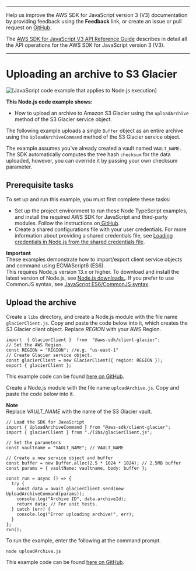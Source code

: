 --------

Help us improve the AWS SDK for JavaScript version 3 \(V3\) documentation by providing feedback using the **Feedback** link, or create an issue or pull request on [GitHub](https://github.com/awsdocs/aws-sdk-for-javascript-v3)\.

 The [AWS SDK for JavaScript V3 API Reference Guide](https://docs.aws.amazon.com/AWSJavaScriptSDK/v3/latest/index.html) describes in detail all the API operations for the AWS SDK for JavaScript version 3 \(V3\)\.

--------

# Uploading an archive to S3 Glacier<a name="glacier-example-uploadarchive"></a>

![\[JavaScript code example that applies to Node.js execution\]](http://docs.aws.amazon.com/sdk-for-javascript/v3/developer-guide/images/nodeicon.png)

**This Node\.js code example shows:**
+ How to upload an archive to Amazon S3 Glacier using the `uploadArchive` method of the S3 Glacier service object\.

The following example uploads a single `Buffer` object as an entire archive using the `UploadArchiveCommand` method of the S3 Glacier service object\.

The example assumes you've already created a vault named `VAULT_NAME`\. The SDK automatically computes the tree hash `checksum` for the data uploaded, however, you can override it by passing your own checksum parameter\.

## Prerequisite tasks<a name="glacier-example-uploadarchive-prerequisites"></a>

To set up and run this example, you must first complete these tasks:
+ Set up the project environment to run these Node TypeScript examples, and install the required AWS SDK for JavaScript and third\-party modules\. Follow the instructions on[ GitHub](https://github.com/awsdocs/aws-doc-sdk-examples/tree/master/javascriptv3/example_code/glacier/README.md)\.
+ Create a shared configurations file with your user credentials\. For more information about providing a shared credentials file, see [Loading credentials in Node\.js from the shared credentials file](loading-node-credentials-shared.md)\.

**Important**  
These examples demonstrate how to import/export client service objects and command using ECMAScript6 \(ES6\)\.  
This requires Node\.js version 13\.x or higher\. To download and install the latest version of Node\.js, see [Node\.js downloads\.](https://nodejs.org/en/download)\.
If you prefer to use CommonJS syntax, see [JavaScript ES6/CommonJS syntax](sdk-example-javascript-syntax.md)\.

## Upload the archive<a name="glacier-example-uploadarchive-code"></a>

Create a `libs` directory, and create a Node\.js module with the file name `glacierClient.js`\. Copy and paste the code below into it, which creates the S3 Glacier client object\. Replace *REGION* with your AWS Region\.

```
import  { GlacierClient }  from  "@aws-sdk/client-glacier";
// Set the AWS Region.
const REGION = "REGION"; //e.g. "us-east-1"
// Create Glacier service object.
const glacierClient = new GlacierClient({ region: REGION });
export { glacierClient };
```

This example code can be found [here on GitHub](https://github.com/awsdocs/aws-doc-sdk-examples/blob/master/javascriptv3/example_code/ses/src/libs/glacierClient.js)\.

Create a Node\.js module with the file name `uploadArchive.js`\. Copy and paste the code below into it\.

**Note**  
Replace *VAULT\_NAME* with the name of the S3 Glacier vault\.

```
// Load the SDK for JavaScript
import { UploadArchiveCommand } from "@aws-sdk/client-glacier";
import { glacierClient } from "./libs/glacierClient.js";

// Set the parameters
const vaultname = "VAULT_NAME"; // VAULT_NAME

// Create a new service object and buffer
const buffer = new Buffer.alloc(2.5 * 1024 * 1024); // 2.5MB buffer
const params = { vaultName: vaultname, body: buffer };

const run = async () => {
  try {
    const data = await glacierClient.send(new UploadArchiveCommand(params));
    console.log("Archive ID", data.archiveId);
    return data; // For unit tests.
  } catch (err) {
    console.log("Error uploading archive!", err);
  }
};
run();
```

To run the example, enter the following at the command prompt\.

```
node uploadArchive.js 
```

This example code can be found [here on GitHub](https://github.com/awsdocs/aws-doc-sdk-examples/blob/master/javascriptv3/example_code/glacier/src/uploadArchive.js)\.